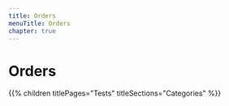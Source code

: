 ```yaml
---
title: Orders
menuTitle: Orders
chapter: true
---
```


# Orders

{{% children titlePages="Tests" titleSections="Categories" %}}
